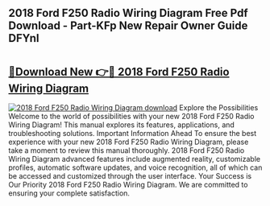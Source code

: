 ## 2018 Ford F250 Radio Wiring Diagram Free Pdf Download - Part-KFp New Repair Owner Guide DFYnI

# <h2><a href="http://dfke5yq.blite.top/?on=2018+Ford+F250+Radio+Wiring+Diagram">🔗Download New 👉🔴 2018 Ford F250 Radio Wiring Diagram</a></h2>

[![2018 Ford F250 Radio Wiring Diagram download](https://i.imgur.com/lujVjoI.png)](http://dfke5yq.blite.top/?on=2018+Ford+F250+Radio+Wiring+Diagram)
Explore the Possibilities Welcome to the world of possibilities with your new 2018 Ford F250 Radio Wiring Diagram! This manual explores its features, applications, and troubleshooting solutions. Important Information Ahead To ensure the best experience with your new 2018 Ford F250 Radio Wiring Diagram, please take a moment to review this manual thoroughly. 2018 Ford F250 Radio Wiring Diagram advanced features include augmented reality, customizable profiles, automatic software updates, and voice recognition, all of which can be accessed and customized through the user interface. Your Success is Our Priority 2018 Ford F250 Radio Wiring Diagram. We are committed to ensuring your complete satisfaction.
